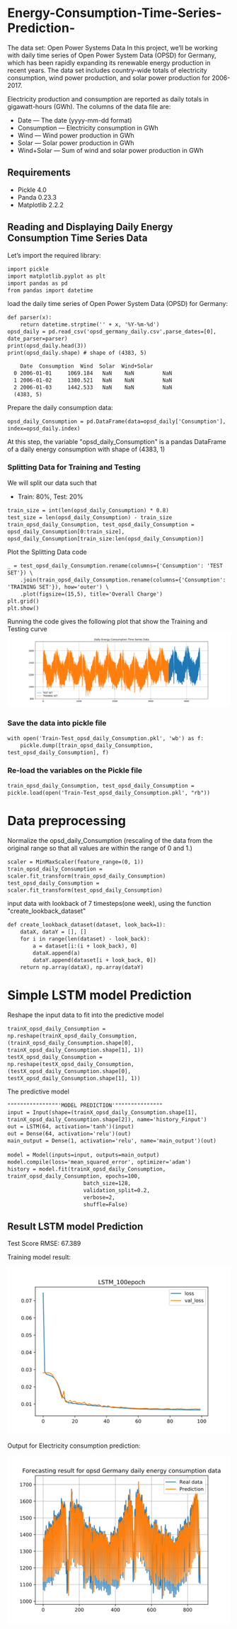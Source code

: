 # Energy-Consumption-Time-Series-Prediction-


The data set: Open Power Systems Data
In this project, we’ll be working with daily time series of Open Power System Data (OPSD) for Germany, which has been rapidly expanding its renewable energy production in recent years. The data set includes country-wide totals of electricity consumption, wind power production, and solar power production for 2006-2017.

Electricity production and consumption are reported as daily totals in gigawatt-hours (GWh). The columns of the data file are:
- Date — The date (yyyy-mm-dd format)
- Consumption — Electricity consumption in GWh
- Wind — Wind power production in GWh
- Solar — Solar power production in GWh
- Wind+Solar — Sum of wind and solar power production in GWh

## Requirements
- Pickle 4.0
- Panda 0.23.3
- Matplotlib 2.2.2

## Reading and Displaying Daily Energy Consumption Time Series Data
Let’s import the required library:

```
import pickle
import matplotlib.pyplot as plt
import pandas as pd
from pandas import datetime
```

load the daily time series of Open Power System Data (OPSD) for Germany:
```
def parser(x):
    return datetime.strptime('' + x, '%Y-%m-%d')
opsd_daily = pd.read_csv('opsd_germany_daily.csv',parse_dates=[0], date_parser=parser)
print(opsd_daily.head(3))
print(opsd_daily.shape) # shape of (4383, 5)
```
        Date  Consumption  Wind  Solar  Wind+Solar
      0 2006-01-01     1069.184   NaN    NaN         NaN
      1 2006-01-02     1380.521   NaN    NaN         NaN
      2 2006-01-03     1442.533   NaN    NaN         NaN
      (4383, 5)

Prepare the daily consumption data:
```
opsd_daily_Consumption = pd.DataFrame(data=opsd_daily['Consumption'], index=opsd_daily.index)
```

At this step, the variable "opsd_daily_Consumption" is a pandas DataFrame of a daily energy consumption with shape of (4383, 1)

### Splitting Data for Training and Testing
We will split our data such that
- Train: 80%, Test: 20%
```
train_size = int(len(opsd_daily_Consumption) * 0.8)
test_size = len(opsd_daily_Consumption) - train_size
train_opsd_daily_Consumption, test_opsd_daily_Consumption = opsd_daily_Consumption[0:train_size], opsd_daily_Consumption[train_size:len(opsd_daily_Consumption)]
```

Plot the Splitting Data code
```
_ = test_opsd_daily_Consumption.rename(columns={'Consumption': 'TEST SET'}) \
    .join(train_opsd_daily_Consumption.rename(columns={'Consumption': 'TRAINING SET'}), how='outer') \
    .plot(figsize=(15,5), title='Overall Charge')
plt.grid()
plt.show()
```
Running the code gives the following plot that show the Training and Testing curve
![Daily Energy Consumption Time Series Data](Split_data.svg)

### Save the data into pickle file
```
with open('Train-Test_opsd_daily_Consumption.pkl', 'wb') as f:
    pickle.dump([train_opsd_daily_Consumption, test_opsd_daily_Consumption], f)
```

### Re-load the variables on the Pickle file
```
train_opsd_daily_Consumption, test_opsd_daily_Consumption = pickle.load(open('Train-Test_opsd_daily_Consumption.pkl', "rb"))
```

# Data preprocessing

Normalize the opsd_daily_Consumption (rescaling of the data from the original range so that all values are within the range of 0 and 1.)
```
scaler = MinMaxScaler(feature_range=(0, 1))
train_opsd_daily_Consumption = scaler.fit_transform(train_opsd_daily_Consumption)
test_opsd_daily_Consumption = scaler.fit_transform(test_opsd_daily_Consumption)
```

input data with lookback of 7 timesteps(one week), using the function "create_lookback_dataset"
```
def create_lookback_dataset(dataset, look_back=1):
    dataX, dataY = [], []
    for i in range(len(dataset) - look_back):
        a = dataset[i:(i + look_back), 0]
        dataX.append(a)
        dataY.append(dataset[i + look_back, 0])
    return np.array(dataX), np.array(dataY)
 ```   

# Simple LSTM model Prediction
Reshape the input data to fit into the predictive model
```
trainX_opsd_daily_Consumption = np.reshape(trainX_opsd_daily_Consumption, (trainX_opsd_daily_Consumption.shape[0], trainX_opsd_daily_Consumption.shape[1], 1))
testX_opsd_daily_Consumption = np.reshape(testX_opsd_daily_Consumption, (testX_opsd_daily_Consumption.shape[0], testX_opsd_daily_Consumption.shape[1], 1))
```
The predictive model
```
""""""""""""""""'MODEL PREDICTION'"""""""""""""""
input = Input(shape=(trainX_opsd_daily_Consumption.shape[1], trainX_opsd_daily_Consumption.shape[2]), name='history_Finput')
out = LSTM(64, activation='tanh')(input)
out = Dense(64, activation='relu')(out)
main_output = Dense(1, activation='relu', name='main_output')(out)

model = Model(inputs=input, outputs=main_output)
model.compile(loss='mean_squared_error', optimizer='adam')
history = model.fit(trainX_opsd_daily_Consumption, trainY_opsd_daily_Consumption, epochs=100,
                        batch_size=128,
                        validation_split=0.2,
                        verbose=2,
                        shuffle=False)
```
                    
## Result LSTM model Prediction
Test Score RMSE:  67.389

Training model result:

![Training model](Figure_model_train.svg)

Output for Electricity consumption prediction:

![Daily Energy prediction results](Figure_prediction_result.svg)
